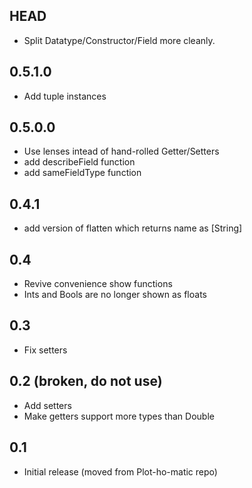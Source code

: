 HEAD
---
* Split Datatype/Constructor/Field more cleanly.

0.5.1.0
---
* Add tuple instances

0.5.0.0
---
* Use lenses intead of hand-rolled Getter/Setters
* add describeField function
* add sameFieldType function

0.4.1
---
* add version of flatten which returns name as [String]

0.4
---
* Revive convenience show functions
* Ints and Bools are no longer shown as floats

0.3
---
* Fix setters

0.2 (broken, do not use)
---
* Add setters
* Make getters support more types than Double

0.1
---
* Initial release (moved from Plot-ho-matic repo)
